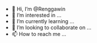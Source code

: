 - 👋 Hi, I’m @Renggawin
- 👀 I’m interested in ...
- 🌱 I’m currently learning ...
- 💞️ I’m looking to collaborate on ...
- 📫 How to reach me ...

<!---
Renggawin/Renggawin is a ✨ special ✨ repository because its `README.md` (this file) appears on your GitHub profile.
You can click the Preview link to take a look at your changes.
--->
